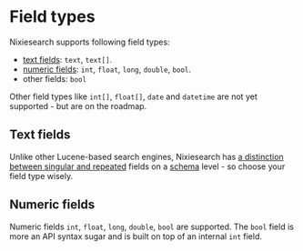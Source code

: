 # Field types

Nixiesearch supports following field types:

* [text fields](#text-fields): `text`, `text[]`.
* [numeric fields](#numeric-fields): `int`, `float`, `long`, `double`, `bool`.
* other fields: `bool`

Other field types like `int[]`, `float[]`, `date` and `datetime` are not yet supported - but are on the roadmap.

## Text fields

Unlike other Lucene-based search engines, Nixiesearch has [a distinction between singular and repeated](../../../features/indexing/format#repeated-fields) fields on a [schema](../../reference/config/mapping.md) level - so choose your field type wisely.

## Numeric fields

Numeric fields `int`, `float`, `long`, `double`, `bool` are supported. The `bool` field is more an API syntax sugar and is built on top of an internal `int` field. 